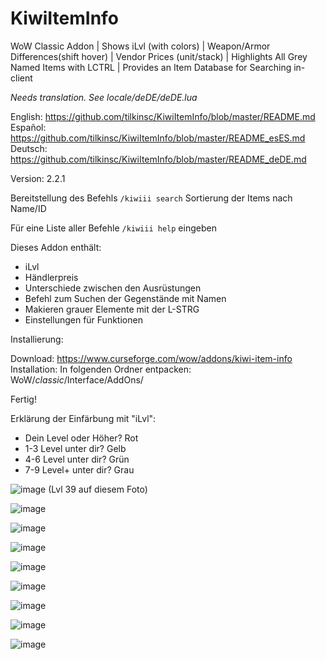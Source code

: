# KiwiItemInfo
WoW Classic Addon | Shows iLvl (with colors) | Weapon/Armor Differences(shift hover) | Vendor Prices (unit/stack) | Highlights All Grey Named Items with LCTRL | Provides an Item Database for Searching in-client

_Needs translation. See locale/deDE/deDE.lua_

English: https://github.com/tilkinsc/KiwiItemInfo/blob/master/README.md  
Español: https://github.com/tilkinsc/KiwiItemInfo/blob/master/README_esES.md  
Deutsch: https://github.com/tilkinsc/KiwiItemInfo/blob/master/README_deDE.md  

Version: 2.2.1

Bereitstellung des Befehls `/kiwiii search` Sortierung der Items nach Name/ID 

Für eine Liste aller Befehle `/kiwiii help` eingeben

Dieses Addon enthält: 

* iLvl
* Händlerpreis
* Unterschiede zwischen den Ausrüstungen
* Befehl zum Suchen der Gegenstände mit Namen
* Makieren grauer Elemente mit der L-STRG
* Einstellungen für Funktionen

Installierung:  

Download: https://www.curseforge.com/wow/addons/kiwi-item-info  
Installation: In folgenden Ordner entpacken: WoW/_classic_/Interface/AddOns/  

Fertig!

Erklärung der Einfärbung mit "iLvl":

* Dein Level oder Höher? Rot
* 1-3 Level unter dir? Gelb
* 4-6 Level unter dir? Grün
* 7-9 Level+ unter dir? Grau

![image](https://user-images.githubusercontent.com/7494772/65168133-e4d56400-da11-11e9-9a56-57daaaf7eb51.png)
(Lvl 39 auf diesem Foto)

![image](https://user-images.githubusercontent.com/7494772/65673394-be6a8680-e018-11e9-8852-fd889d9bcf4b.png)

![image](https://user-images.githubusercontent.com/7494772/65168180-f9b1f780-da11-11e9-8b1a-b6efece584c5.png)

![image](https://user-images.githubusercontent.com/7494772/65168217-0b939a80-da12-11e9-9203-6dced0cca7d3.png)

![image](https://user-images.githubusercontent.com/7494772/65168271-282fd280-da12-11e9-8fff-30dbffeded71.png)

![image](https://user-images.githubusercontent.com/7494772/65868110-add24d00-e345-11e9-9644-be1d3a7e36c1.png)

![image](https://user-images.githubusercontent.com/7494772/65868151-c2aee080-e345-11e9-83f1-d1b93f93440a.png)

![image](https://user-images.githubusercontent.com/7494772/65868206-d9edce00-e345-11e9-8ad3-e93513f09406.png)

![image](https://user-images.githubusercontent.com/7494772/65868255-effb8e80-e345-11e9-8025-d432ff6af224.png)
